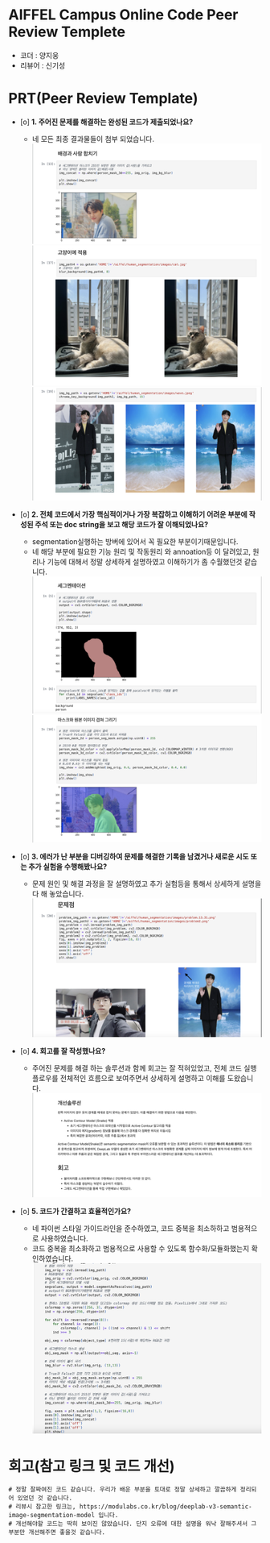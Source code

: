 # AIFFEL Campus Online Code Peer Review Templete
- 코더 : 양지웅
- 리뷰어 : 신기성


# PRT(Peer Review Template)
- [o]  **1. 주어진 문제를 해결하는 완성된 코드가 제출되었나요?**
    - 네 모든 최종 결과물들이 첨부 되었습니다.
        ![YJWresults](./images/YJW3.png)
	![YJWresults](./images/YJW4.png)
	![YJWresults](./images/YJW5.png)    
- [o]  **2. 전체 코드에서 가장 핵심적이거나 가장 복잡하고 이해하기 어려운 부분에 작성된 
주석 또는 doc string을 보고 해당 코드가 잘 이해되었나요?**
    - segmentation실행하는 방버에 있어서 꼭 필요한 부분이기때문입니다.
    - 네 해당 부분에 필요한 기능 원리 및 작동원리 와 annoation등 이 달려있고, 원리나 기능에 대해서 정말 상세하게 설명하였고 이해하기가 좀 수월했던것 같습니다. 
        ![YJWresults](./images/YJW1.png)
	![YJWresults](./images/YJW2.png)
        
- [o]  **3. 에러가 난 부분을 디버깅하여 문제를 해결한 기록을 남겼거나
새로운 시도 또는 추가 실험을 수행해봤나요?**
    - 문제 원인 및 해결 과정을 잘 설명하였고 추가 실험등을 통해서 상세하게 설명을 다 해 놓았습니다.
        ![YJWresults](./images/YJW6.png)
        
- [o]  **4. 회고를 잘 작성했나요?**
    - 주어진 문제를 해결 하는 솔루션과 함께 회고는 잘 적혀있었고, 전체 코드 실행 플로우를 전체적인 흐름으로 보여주면서 상세하게 설명하고 이해를 도왔습니다.
         ![YJWresults](./images/YJWsolutions.png)
        
- [o]  **5. 코드가 간결하고 효율적인가요?**
    - 네 파이썬 스타일 가이드라인을 준수하였고, 코드 중복을 최소하하고 범용적으로 사용하였습니다.
    - 코드 중복을 최소화하고 범용적으로 사용할 수 있도록 함수화/모듈화했는지 확인하였습니다.
         ![YJWresults](./images/YJWcode.png)


# 회고(참고 링크 및 코드 개선)
```
# 정말 잘짜여진 코드 같습니다. 우리가 배운 부분을 토대로 정말 상세하고 깔끔하게 정리되어 있었던 것 같습니다. 
# 리뷰시 참고한 링크는, https://modulabs.co.kr/blog/deeplab-v3-semantic-image-segmentation-model 입니다.
# 개선해야할 코드는 딱히 보이진 않았습니다. 단지 오류에 대한 설명을 워낙 잘해주셔서 그부분만 개선해주면 좋을것 같습니다.
```
